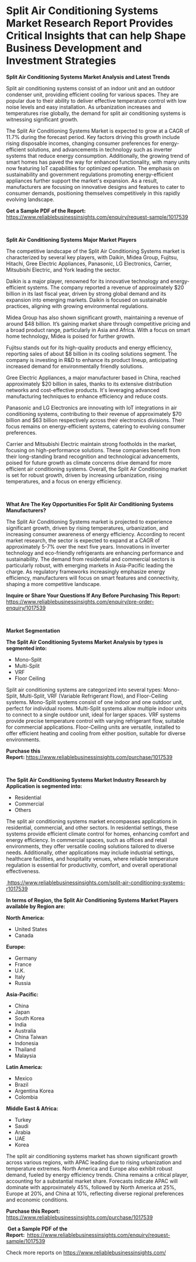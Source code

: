 <p><h1>Split Air Conditioning Systems Market Research Report Provides Critical Insights that can help Shape Business Development and Investment Strategies</h1></p><p><strong>Split Air Conditioning Systems Market Analysis and Latest Trends</strong></p>
<p><p>Split air conditioning systems consist of an indoor unit and an outdoor condenser unit, providing efficient cooling for various spaces. They are popular due to their ability to deliver effective temperature control with low noise levels and easy installation. As urbanization increases and temperatures rise globally, the demand for split air conditioning systems is witnessing significant growth.</p><p>The Split Air Conditioning Systems Market is expected to grow at a CAGR of 11.7% during the forecast period. Key factors driving this growth include rising disposable incomes, changing consumer preferences for energy-efficient solutions, and advancements in technology such as inverter systems that reduce energy consumption. Additionally, the growing trend of smart homes has paved the way for enhanced functionality, with many units now featuring IoT capabilities for optimized operation. The emphasis on sustainability and government regulations promoting energy-efficient appliances further support the market's expansion. As a result, manufacturers are focusing on innovative designs and features to cater to consumer demands, positioning themselves competitively in this rapidly evolving landscape.</p></p>
<p><strong>Get a Sample PDF of the Report:&nbsp;</strong> <a href="https://www.reliablebusinessinsights.com/enquiry/request-sample/1017539?utm_campaign=2789&utm_medium=2&utm_source=Github&utm_content=ia&utm_term=06032025&utm_id=split-air-conditioning-systems">https://www.reliablebusinessinsights.com/enquiry/request-sample/1017539</a></p>
<p>&nbsp;</p>
<p><strong>Split Air Conditioning Systems Major Market Players</strong></p>
<p><p>The competitive landscape of the Split Air Conditioning Systems market is characterized by several key players, with Daikin, Midea Group, Fujitsu, Hitachi, Gree Electric Appliances, Panasonic, LG Electronics, Carrier, Mitsubishi Electric, and York leading the sector.</p><p>Daikin is a major player, renowned for its innovative technology and energy-efficient systems. The company reported a revenue of approximately $20 billion in its last fiscal year, driven by strong global demand and its expansion into emerging markets. Daikin is focused on sustainable practices, aligning with growing environmental regulations.</p><p>Midea Group has also shown significant growth, maintaining a revenue of around $48 billion. It’s gaining market share through competitive pricing and a broad product range, particularly in Asia and Africa. With a focus on smart home technology, Midea is poised for further growth.</p><p>Fujitsu stands out for its high-quality products and energy efficiency, reporting sales of about $8 billion in its cooling solutions segment. The company is investing in R&D to enhance its product lineup, anticipating increased demand for environmentally friendly solutions.</p><p>Gree Electric Appliances, a major manufacturer based in China, reached approximately $20 billion in sales, thanks to its extensive distribution networks and cost-effective products. It's leveraging advanced manufacturing techniques to enhance efficiency and reduce costs.</p><p>Panasonic and LG Electronics are innovating with IoT integrations in air conditioning systems, contributing to their revenue of approximately $70 billion and $63 billion respectively across their electronics divisions. Their focus remains on energy-efficient systems, catering to evolving consumer preferences.</p><p>Carrier and Mitsubishi Electric maintain strong footholds in the market, focusing on high-performance solutions. These companies benefit from their long-standing brand recognition and technological advancements, poised for future growth as climate concerns drive demand for more efficient air conditioning systems. Overall, the Split Air Conditioning market is set for robust growth, driven by increasing urbanization, rising temperatures, and a focus on energy efficiency.</p></p>
<p>&nbsp;</p>
<p><strong>What Are The Key Opportunities For Split Air Conditioning Systems Manufacturers?</strong></p>
<p><p>The Split Air Conditioning Systems market is projected to experience significant growth, driven by rising temperatures, urbanization, and increasing consumer awareness of energy efficiency. According to recent market research, the sector is expected to expand at a CAGR of approximately 5-7% over the next five years. Innovations in inverter technology and eco-friendly refrigerants are enhancing performance and sustainability. The demand from residential and commercial sectors is particularly robust, with emerging markets in Asia-Pacific leading the charge. As regulatory frameworks increasingly emphasize energy efficiency, manufacturers will focus on smart features and connectivity, shaping a more competitive landscape.</p></p>
<p><strong>Inquire or Share Your Questions If Any Before Purchasing This Report:</strong> <a href="https://www.reliablebusinessinsights.com/enquiry/pre-order-enquiry/1017539?utm_campaign=2789&utm_medium=2&utm_source=Github&utm_content=ia&utm_term=06032025&utm_id=split-air-conditioning-systems">https://www.reliablebusinessinsights.com/enquiry/pre-order-enquiry/1017539</a></p>
<p>&nbsp;</p>
<p><strong>Market Segmentation</strong></p>
<p><strong>The Split Air Conditioning Systems Market Analysis by types is segmented into:</strong></p>
<p><ul><li>Mono-Split</li><li>Multi-Split</li><li>VRF</li><li>Floor Ceiling</li></ul></p>
<p><p>Split air conditioning systems are categorized into several types: Mono-Split, Multi-Split, VRF (Variable Refrigerant Flow), and Floor-Ceiling systems. Mono-Split systems consist of one indoor and one outdoor unit, perfect for individual rooms. Multi-Split systems allow multiple indoor units to connect to a single outdoor unit, ideal for larger spaces. VRF systems provide precise temperature control with varying refrigerant flow, suitable for commercial applications. Floor-Ceiling units are versatile, installed to offer efficient heating and cooling from either position, suitable for diverse environments.</p></p>
<p><strong>Purchase this Report:&nbsp;</strong><a href="https://www.reliablebusinessinsights.com/purchase/1017539?utm_campaign=2789&utm_medium=2&utm_source=Github&utm_content=ia&utm_term=06032025&utm_id=split-air-conditioning-systems">https://www.reliablebusinessinsights.com/purchase/1017539</a></p>
<p>&nbsp;</p>
<p><strong>The Split Air Conditioning Systems Market Industry Research by Application is segmented into:</strong></p>
<p><ul><li>Residential</li><li>Commercial</li><li>Others</li></ul></p>
<p><p>The split air conditioning systems market encompasses applications in residential, commercial, and other sectors. In residential settings, these systems provide efficient climate control for homes, enhancing comfort and energy efficiency. In commercial spaces, such as offices and retail environments, they offer versatile cooling solutions tailored to diverse needs. Additionally, other applications may include industrial settings, healthcare facilities, and hospitality venues, where reliable temperature regulation is essential for productivity, comfort, and overall operational effectiveness.</p></p>
<p><a href="https://www.reliablebusinessinsights.com/split-air-conditioning-systems-r1017539?utm_campaign=2789&utm_medium=2&utm_source=Github&utm_content=ia&utm_term=06032025&utm_id=split-air-conditioning-systems">&nbsp;https://www.reliablebusinessinsights.com/split-air-conditioning-systems-r1017539</a></p>
<p><strong>In terms of Region, the Split Air Conditioning Systems Market Players available by Region are:</strong></p>
<p>
    <p> <strong> North America: </strong>
        <ul>
            <li>United States</li>
            <li>Canada</li>
        </ul>
        </p> 
    <p> <strong> Europe: </strong>
        <ul>
            <li>Germany</li>
            <li>France</li>
            <li>U.K.</li>
            <li>Italy</li>
            <li>Russia</li>
        </ul>
        </p> 
    <p> <strong> Asia-Pacific: </strong>
        <ul>
            <li>China</li>
            <li>Japan</li>
            <li>South Korea</li>
            <li>India</li>
            <li>Australia</li>
            <li>China Taiwan</li>
            <li>Indonesia</li>
            <li>Thailand</li>
            <li>Malaysia</li>
        </ul>
        </p> 
    <p> <strong> Latin America: </strong>
        <ul>
            <li>Mexico</li>
            <li>Brazil</li>
            <li>Argentina Korea</li>
            <li>Colombia</li>
        </ul>
        </p> 
    <p> <strong> Middle East & Africa: </strong>
        <ul>
            <li>Turkey</li>
            <li>Saudi</li>
            <li>Arabia</li>
            <li>UAE</li>
            <li>Korea</li>
        </ul>
    </p>
    </p>
<p><p>The split air conditioning systems market has shown significant growth across various regions, with APAC leading due to rising urbanization and temperature extremes. North America and Europe also exhibit robust demand, fueled by energy efficiency trends. China remains a critical player, accounting for a substantial market share. Forecasts indicate APAC will dominate with approximately 45%, followed by North America at 25%, Europe at 20%, and China at 10%, reflecting diverse regional preferences and economic conditions.</p></p>
<p><strong>Purchase this Report: </strong><a href="https://www.reliablebusinessinsights.com/purchase/1017539?utm_campaign=2789&utm_medium=2&utm_source=Github&utm_content=ia&utm_term=06032025&utm_id=split-air-conditioning-systems">https://www.reliablebusinessinsights.com/purchase/1017539</a></p>
<p>&nbsp;<strong>Get a Sample PDF of the Report:&nbsp;&nbsp;</strong><a href="https://www.reliablebusinessinsights.com/enquiry/request-sample/1017539?utm_campaign=2789&utm_medium=2&utm_source=Github&utm_content=ia&utm_term=06032025&utm_id=split-air-conditioning-systems">https://www.reliablebusinessinsights.com/enquiry/request-sample/1017539</a></p>
<p><strong></strong></p>
<p>Check more reports on <a href="https://www.reliablebusinessinsights.com/?utm_campaign=2789&utm_medium=2&utm_source=Github&utm_content=ia&utm_term=06032025&utm_id=split-air-conditioning-systems">https://www.reliablebusinessinsights.com/</a></p>